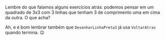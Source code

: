 Lembre do que falamos alguns exercícios atrás:  podemos pensar em um quadrado de 3x3 com 3 linhas que tenham 3 de comprimento  uma em cima da outra. O que acha?

Ah, e é bom lembrar também que `DesenharLinhaPreta3` já usa `VoltarAtras` quando termina. :wink: